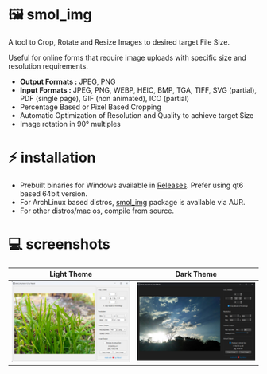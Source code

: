 # 🖼️ smol_img
A tool to Crop, Rotate and Resize Images to desired target File Size.

Useful for online forms that require image uploads with specific size and resolution requirements.

- **Output Formats :** JPEG, PNG
- **Input Formats :** JPEG, PNG, WEBP, HEIC, BMP, TGA, TIFF, SVG (partial), PDF (single page), GIF (non animated), ICO (partial)
- Percentage Based or Pixel Based Cropping
- Automatic Optimization of Resolution and Quality to achieve target Size
- Image rotation in 90° multiples

# ⚡ installation
- Prebuilt binaries for Windows available in [Releases](https://github.com/frak0d/smol_img/releases). Prefer using qt6 based 64bit version.
- For ArchLinux based distros, [smol_img](https://aur.archlinux.org/packages/smol_img) package is available via AUR.
- For other distros/mac os, compile from source.

# 💻 screenshots
|          Light Theme            |           Dark Theme           |
| :-----------------------------: | :----------------------------: |
| ![](screenshot/light_theme.png) | ![](screenshot/dark_theme.png) |
